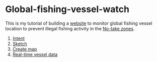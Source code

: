 # Global-fishing-vessel-watch
This is my tutorial of building a <a href="http://www.chyangdesign.com/" target="null">website</a> to monitor global fishing vessel location to prevent illegal fishing activity in the [No-take zones](http://www.protectplanetocean.org/introduction/introbox/glossary/glossary/introduction-item.html#notake). 

1. [Intent](Intent.md)
2. [Sketch](Quick_sketches.md)
3. [Create map](Create_map)
4. [Real-time vessel data](Real-time_data)
